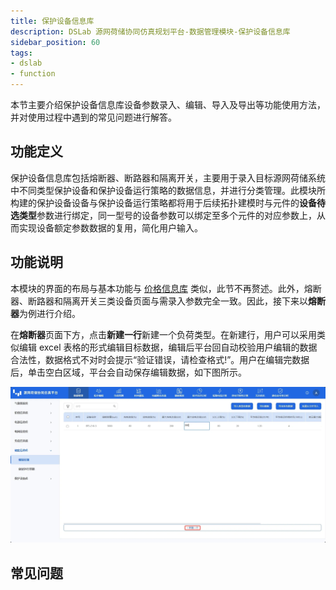 ```yaml
---
title: 保护设备信息库
description: DSLab 源网荷储协同仿真规划平台-数据管理模块-保护设备信息库
sidebar_position: 60
tags:
- dslab
- function
---
```


本节主要介绍保护设备信息库设备参数录入、编辑、导入及导出等功能使用方法，并对使用过程中遇到的常见问题进行解答。


## 功能定义

保护设备信息库包括熔断器、断路器和隔离开关，主要用于录入目标源网荷储系统中不同类型保护设备和保护设备运行策略的数据信息，并进行分类管理。此模块所构建的保护设备设备与保护设备运行策略都将用于后续拓扑建模时与元件的**设备待选类型**参数进行绑定，同一型号的设备参数可以绑定至多个元件的对应参数上，从而实现设备额定参数数据的复用，简化用户输入。

## 功能说明

本模块的界面的布局与基本功能与 [价格信息库](../20-price-info-database/index.md) 类似，此节不再赘述。此外，熔断器、断路器和隔离开关三类设备页面与需录入参数完全一致。因此，接下来以**熔断器**为例进行介绍。

在**熔断器**页面下方，点击**新建一行**新建一个负荷类型。在新建行，用户可以采用类似编辑 excel 表格的形式编辑目标数据，编辑后平台回自动校验用户编辑的数据合法性，数据格式不对时会提示“验证错误，请检查格式!”。用户在编辑完数据后，单击空白区域，平台会自动保存编辑数据，如下图所示。

![熔断器信息录入](./device-new.png "熔断器信息录入")


## 常见问题
